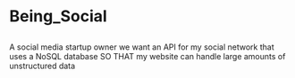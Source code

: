 # Being_Social

##
 A social media startup owner we want an API for my social network that uses a NoSQL database
SO THAT my website can handle large amounts of unstructured data
